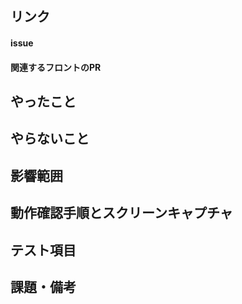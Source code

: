 ## リンク
#### issue

#### 関連するフロントのPR


## やったこと


## やらないこと


## 影響範囲


## 動作確認手順とスクリーンキャプチャ


## テスト項目


## 課題・備考